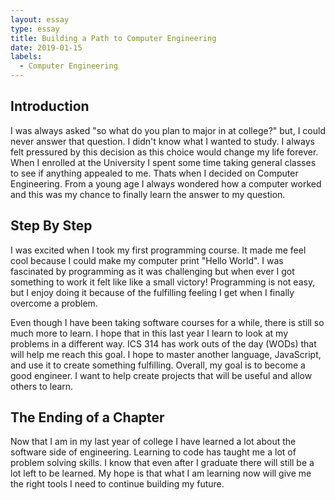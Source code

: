 ```yaml
---
layout: essay
type: essay
title: Building a Path to Computer Engineering
date: 2019-01-15
labels:
  - Computer Engineering
---
```

## Introduction
I was always asked "so what do you plan to major in at college?" but, I could never answer that question. I didn't know what I wanted to study. I always felt pressured by this decision as this choice would change my life forever. When I enrolled at the University I spent some time taking general classes to see if anything appealed to me. Thats when I decided on Computer Engineering. From a young age I always wondered how a computer worked and this was my chance to finally learn the answer to my question.

## Step By Step
I was excited when I took my first programming course. It made me feel cool because I could make my computer print "Hello World". I was fascinated by programming as it was challenging but when ever I got something to work it felt like like a small victory! Programming is not easy, but I enjoy doing it because of the fulfilling feeling I get when I finally overcome a problem. 

Even though I have been taking software courses for a while, there is still so much more to learn. I hope that in this last year I learn to look at my problems in a different way. ICS 314 has work outs of the day (WODs) that will help me reach this goal. I hope to master another language, JavaScript, and use it to create something fulfilling. Overall, my goal is to become a good engineer. I want to help create projects that will be useful and allow others to learn.

## The Ending of a Chapter
Now that I am in my last year of college I have learned a lot about the software side of engineering. Learning to code has taught me a lot of problem solving skills. I know that even after I graduate there will still be a lot left to be learned. My hope is that what I am learning now will give me the right tools I need to continue building my future. 